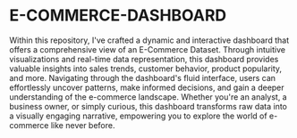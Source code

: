 # E-COMMERCE-DASHBOARD

Within this repository, I've crafted a dynamic and interactive dashboard that offers a comprehensive view of an E-Commerce Dataset. Through intuitive visualizations and real-time data representation, this dashboard provides valuable insights into sales trends, customer behavior, product popularity, and more. Navigating through the dashboard's fluid interface, users can effortlessly uncover patterns, make informed decisions, and gain a deeper understanding of the e-commerce landscape. Whether you're an analyst, a business owner, or simply curious, this dashboard transforms raw data into a visually engaging narrative, empowering you to explore the world of e-commerce like never before.

